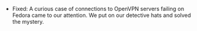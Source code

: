 * Fixed: A curious case of connections to OpenVPN servers failing on Fedora came to our attention. We put on our detective hats and solved the mystery.